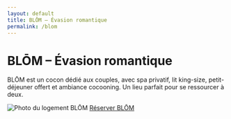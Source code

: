 ```yaml
---
layout: default
title: BLŌM – Évasion romantique
permalink: /blom
---
```


<div class="bg-black text-white min-h-screen text-center py-12 px-4">
  <h1 class="text-4xl font-bold mb-4">BLŌM – Évasion romantique</h1>
  <p class="text-lg max-w-xl mx-auto mb-8">
    BLŌM est un cocon dédié aux couples, avec spa privatif, lit king-size, petit-déjeuner offert
    et ambiance cocooning. Un lieu parfait pour se ressourcer à deux.
  </p>
  
  <img src="{{ site.baseurl }}/assets/images/Spa.jpg" alt="Photo du logement BLŌM" class="mx-auto rounded-lg shadow-lg mb-8 max-w-full">

  <a href="https://www.airbnb.fr/rooms/87654321" class="bg-white text-black hover:bg-gray-300 font-semibold py-3 px-6 rounded-full transition">
    Réserver BLŌM
  </a>
</div>

